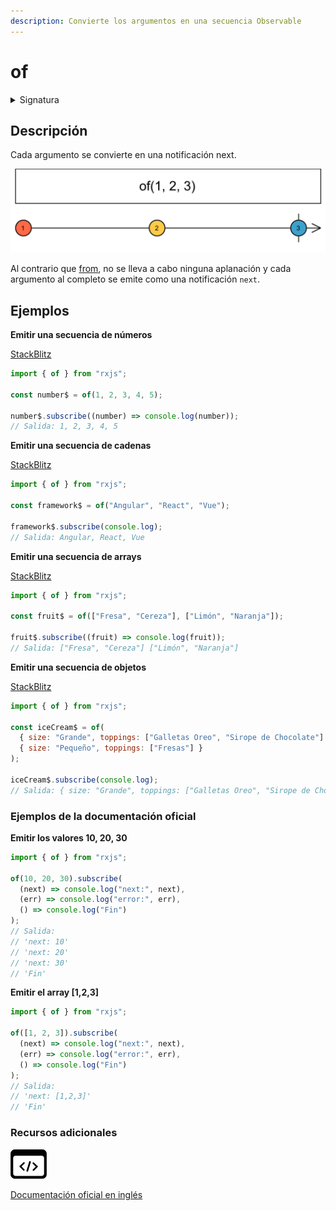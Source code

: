 ```yaml
---
description: Convierte los argumentos en una secuencia Observable
---
```


# of

<details>

<summary>Signatura</summary>

#### Firma

`of(...args: (SchedulerLike | T)[]): Observable`

#### Parámetros

#### Retorna

`Observable<T>`: Un Observable que emite los argumentos descritos anteriormente y se completa.

</details>

## Descripción

Cada argumento se convierte en una notificación next.

![Diagrama de canicas de of](assets/images/marble-diagrams/creation/of.png)

Al contrario que [from](../../../operators/creation/from/), no se lleva a cabo ninguna aplanación y cada argumento al completo se emite como una notificación `next`.

## Ejemplos

**Emitir una secuencia de números**

[StackBlitz](https://stackblitz.com/edit/docu-rxjs-of?file=index.ts)

```javascript
import { of } from "rxjs";

const number$ = of(1, 2, 3, 4, 5);

number$.subscribe((number) => console.log(number));
// Salida: 1, 2, 3, 4, 5
```

**Emitir una secuencia de cadenas**

[StackBlitz](https://stackblitz.com/edit/docu-rxjs-of-2?file=index.ts)

```javascript
import { of } from "rxjs";

const framework$ = of("Angular", "React", "Vue");

framework$.subscribe(console.log);
// Salida: Angular, React, Vue
```

**Emitir una secuencia de arrays**

[StackBlitz](https://stackblitz.com/edit/docu-rxjs-of-3?file=index.ts)

```javascript
import { of } from "rxjs";

const fruit$ = of(["Fresa", "Cereza"], ["Limón", "Naranja"]);

fruit$.subscribe((fruit) => console.log(fruit));
// Salida: ["Fresa", "Cereza"] ["Limón", "Naranja"]
```

**Emitir una secuencia de objetos**

[StackBlitz](https://stackblitz.com/edit/docu-rxjs-of-4?file=index.ts)

```javascript
import { of } from "rxjs";

const iceCream$ = of(
  { size: "Grande", toppings: ["Galletas Oreo", "Sirope de Chocolate"] },
  { size: "Pequeño", toppings: ["Fresas"] }
);

iceCream$.subscribe(console.log);
// Salida: { size: "Grande", toppings: ["Galletas Oreo", "Sirope de Chocolate"] } { size: "Pequeño", toppings: ["Fresas"] }
```

### Ejemplos de la documentación oficial

**Emitir los valores 10, 20, 30**

```javascript
import { of } from "rxjs";

of(10, 20, 30).subscribe(
  (next) => console.log("next:", next),
  (err) => console.log("error:", err),
  () => console.log("Fin")
);
// Salida:
// 'next: 10'
// 'next: 20'
// 'next: 30'
// 'Fin'
```

**Emitir el array \[1,2,3]**

```javascript
import { of } from "rxjs";

of([1, 2, 3]).subscribe(
  (next) => console.log("next:", next),
  (err) => console.log("error:", err),
  () => console.log("Fin")
);
// Salida:
// 'next: [1,2,3]'
// 'Fin'
```

### Recursos adicionales

[![Source code](assets/icons/source-code.png)](https://github.com/ReactiveX/rxjs/blob/master/src/internal/observable/of.ts)

[Documentación oficial en inglés](https://rxjs.dev/api/index/function/of)
